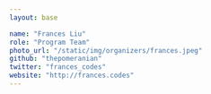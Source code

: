```yaml
---
layout: base

name: "Frances Liu"
role: "Program Team"
photo_url: "/static/img/organizers/frances.jpeg"
github: "thepomeranian"
twitter: "frances_codes"
website: "http://frances.codes"
---
```

